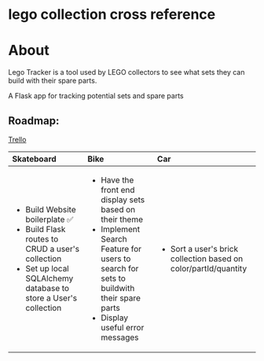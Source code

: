 # lego collection cross reference

# About

Lego Tracker is a tool used by LEGO collectors to see what sets they can build with their spare parts.

A Flask app for tracking potential sets and spare parts

## Roadmap:

[Trello](https://trello.com/b/imcBn2Mv/lego-project)

| Skateboard                                                                                                                                                       | Bike                                                                                                                                                                                                                                                                         | Car                                                                                                                |
| :--------------------------------------------------------------------------------------------------------------------------------------------------------------- | :--------------------------------------------------------------------------------------------------------------------------------------------------------------------------------------------------------------------------------------------------------------------------- | :----------------------------------------------------------------------------------------------------------------- |
| <ul><li>Build Website boilerplate ✅ </li><li>Build Flask routes to CRUD a user's collection</li><li>Set up local SQLAlchemy database to store a User's collection</li></ul> | <ul><li>Have the front end display sets based on their theme</li><li>Implement Search Feature for users to search for sets to buildwith their spare parts</li><li>Display useful error messages</li></ul> | <ul><li>Sort a user's brick collection based on color/partId/quantity</li></ul> |
